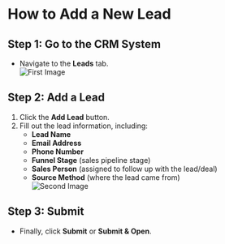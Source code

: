 # How to Add a New Lead  

## Step 1: Go to the CRM System  
- Navigate to the **Leads** tab.  
![First Image](C:\Users\amr\Desktop\help\Untitled-1.webp)
## Step 2: Add a Lead  
1. Click the **Add Lead** button.  
2. Fill out the lead information, including:  
   - **Lead Name**  
   - **Email Address**  
   - **Phone Number**  
   - **Funnel Stage** (sales pipeline stage)  
   - **Sales Person** (assigned to follow up with the lead/deal)  
   - **Source Method** (where the lead came from)  
![Second Image](C:\Users\amr\Desktop\help\2.webp)
## Step 3: Submit  
- Finally, click **Submit** or **Submit & Open**.  


